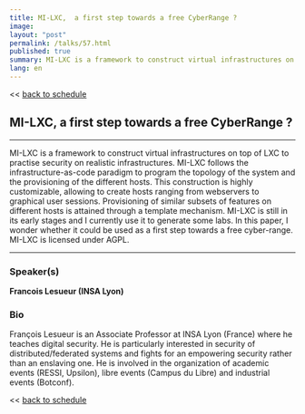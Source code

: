```yaml
---
title: MI-LXC,  a first step towards a free CyberRange ?
image: 
layout: "post"
permalink: /talks/57.html
published: true
summary: MI-LXC is a framework to construct virtual infrastructures on top of LXC to practise security on …
lang: en
---
```

<< [back to schedule](/schedule/)

## MI-LXC,  a first step towards a free CyberRange ?
---


MI-LXC is a framework to construct virtual infrastructures on top of LXC to practise security on realistic infrastructures. MI-LXC follows the infrastructure-as-code paradigm to program the topology of the system and the provisioning of the different hosts. This construction is highly customizable, allowing to create hosts ranging from webservers to graphical user sessions. Provisioning of similar subsets of features on different hosts is attained through a template mechanism. MI-LXC is still in its early stages and I currently use it to generate some labs. In this paper, I wonder whether it could be used as a first step towards a free cyber-range. MI-LXC is licensed under AGPL.

---
### Speaker(s)


**Francois Lesueur (INSA Lyon)**

### Bio
François Lesueur is an Associate Professor at INSA Lyon (France) where he teaches digital security. He is particularly interested in security of distributed/federated systems and fights for an empowering security rather than an enslaving one. He is involved in the organization of academic events (RESSI, Upsilon), libre events (Campus du Libre) and industrial events (Botconf).

<< [back to schedule](/schedule/)